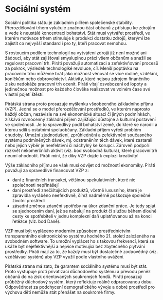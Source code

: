 Sociální systém
===============

Sociální politika státu je základním pilířem společenské stability.
Přerozdělování trhem vylučuje značnou část občanů z přístupu ke zdrojům a vede k neustálé koncentraci bohatství.
Stát musí vytvářet prostředí, ve kterém motivace trhem stimuluje k produkci dostatku zdrojů, kterými lze zajistit co nejvyšší standard i pro ty, kteří pracovat nemohou.

S rostoucím podílem technologií na vytváření zdrojů již není možné ani žádoucí, aby stát zajišťoval smysluplnou práci všem občanům a snažil se regulovat pracovní trh.
Piráti považují automatizaci a zefektivňování procesů za pokrok, výsledek technologiké revoluce, cíl.
Menší poptávku na pracovním trhu můžeme brát jako možnost věnovat se více rodině, vzdělání, koníčkům nebo dobrovolnictví.
Aktivity, které nejsou zdrojem finančního zisku nedokáže pracovní trh ocenit.
Piráti vítají osvobození od lopoty a jedinečnou možnost pro každého člověka realizovat ve volném čase své vlastní pojetí štěstí.

Pirátská strana proto prosazuje myšlenku všeobecného základního příjmu (VZP).
Jedná se o model přerozdělování prostředků, ve kterém naprosto každý občan, nezávisle na své ekonomické situaci či jiných podmínkách, získává rovnocenný základní příjem zajišťující důstojné a kulturní postavení ve společnosti.
Je to spravedlivý podíl bohatství země, do které se narodil a kterou sdílí s ostatními spoluobčany.
Základní příjem vyřeší problém chudoby.
Umožní zjednodušení, zprůhlednění a zefektivnění současného systému podmíněných dávek, mj. odstraněním těch dávek, které zastarali nebo jejich výběr je neefektivní či náchylný ke korupci.
Zároveň podpoří rozkvět nekomerčních aktivit (viz. bod svobodná kultura), které pracovní trh neumí ohodnotit.
Piráti míní, že díky VZP dojde k explozi kreativity!

Výše základního příjmu se však musí odvíjet od možností ekonomiky.
Piráti považují za spravedlivé financovat VZP z:
- daní z finančních transakcí, většinou spekulativních, které nic společnosti nepřinášejí
- daní prostředí znečištujících produktů, včetně luxusního, které je zpravidla vyráběno neefektivně, čímž nadměrně poškozuje společné životní prostředí
- zásadní změnou zdanění spotřeby na úkor zdanění práce. Je tedy spjat se sjednocením daní, jež se nabalují na produkt či službu během dlouhé cesty ke spotřebiteli v jednu komplexní daň uplatňovanou až na konci řetězce (viz. bod Daně).

VZP musí být vypláceno moderním způsobem prostřednictvím transparentního elektronického systému hodného 21. století založeného na svobodném software.
To umožní vyplácet ho s takovou frekvencí, která se ukáže být nejefektivnější a nejvíce motivující bez zbytečného plýtvání prostředky.
Piráti mají za to, že každý musí být dostatečně zodpovědný (viz. vzdělávací systém) aby VZP využil podle vlastního uvážení.

Pirátská strana má zato, že garantem sociálního systému musí být stát.
Proto vystupuje proti privatizaci důchodového systému a převodu peněz občanů do na zisk orientovaných soukromých fondů.
Piráti prosazují průběžný důchodový systém, který reflektuje reálně odpracovanou dobu. 
Odpovědnost za podchycení demografického vývoje a dobré prostředí pro výchovu dětí nemůže stát přenášet na soukromé firmy.